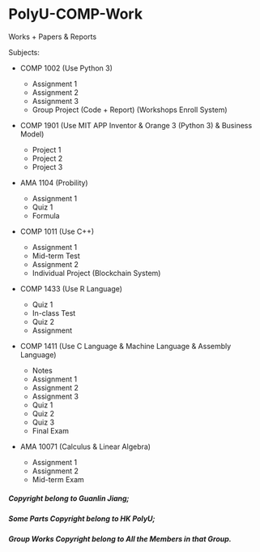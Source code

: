 # PolyU-COMP-Work

Works + Papers & Reports

Subjects:
- COMP 1002 (Use Python 3)
  - Assignment 1
  - Assignment 2
  - Assignment 3
  - Group Project (Code + Report) (Workshops Enroll System)

- COMP 1901 (Use MIT APP Inventor & Orange 3 (Python 3) & Business Model)
  - Project 1
  - Project 2
  - Project 3

- AMA 1104 (Probility)
  - Assignment 1
  - Quiz 1
  - Formula

- COMP 1011 (Use C++)
  - Assignment 1
  - Mid-term Test
  - Assignment 2
  - Individual Project (Blockchain System)

- COMP 1433 (Use R Language)
  - Quiz 1
  - In-class Test
  - Quiz 2
  - Assignment

- COMP 1411 (Use C Language & Machine Language & Assembly Language)
  - Notes
  - Assignment 1
  - Assignment 2
  - Assignment 3
  - Quiz 1
  - Quiz 2
  - Quiz 3
  - Final Exam

- AMA 10071 (Calculus & Linear Algebra)
  - Assignment 1
  - Assignment 2
  - Mid-term Exam


##### Copyright belong to Guanlin Jiang;

##### Some Parts Copyright belong to HK PolyU;

##### Group Works Copyright belong to All the Members in that Group.
